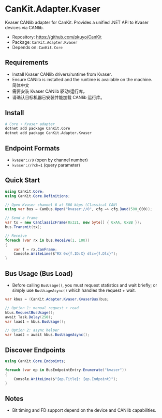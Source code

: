 # CanKit.Adapter.Kvaser

Kvaser CANlib adapter for CanKit. Provides a unified .NET API to Kvaser devices via CANlib.

- Repository: https://github.com/pkuyo/CanKit
- Package: `CanKit.Adapter.Kvaser`
- Depends on: `CanKit.Core`

## Requirements

- Install Kvaser CANlib drivers/runtime from Kvaser.
- Ensure CANlib is installed and the runtime is available on the machine.
简体中文
- 需要安装 Kvaser CANlib 驱动/运行库。
- 请确认目标机器已安装并能加载 CANlib 运行库。
## Install

```bash
# Core + Kvaser adapter
dotnet add package CanKit.Core
dotnet add package CanKit.Adapter.Kvaser
```

## Endpoint Formats

- `kvaser://0` (open by channel number)
- `kvaser://?ch=1` (query parameter)

## Quick Start

```csharp
using CanKit.Core;
using CanKit.Core.Definitions;

// Open Kvaser channel 0 at 500 kbps (Classical CAN)
using var bus = CanBus.Open("kvaser://0", cfg => cfg.Baud(500_000));

// Send a frame
var tx = new CanClassicFrame(0x321, new byte[] { 0xAA, 0xBB });
bus.Transmit(tx);

// Receive
foreach (var rx in bus.Receive(1, 100))
{
    var f = rx.CanFrame;
    Console.WriteLine($"RX 0x{f.ID:X} dlc={f.Dlc}");
}
```

## Bus Usage (Bus Load)

- Before calling `BusUsage()`, you must request statistics and wait briefly; or simply use `BusUsageAsync()` which handles the request + wait.

```csharp
var kbus = (CanKit.Adapter.Kvaser.KvaserBus)bus;

// Option 1: manual request + read
kbus.RequestBusUsage();
await Task.Delay(250);
var load1 = kbus.BusUsage();

// Option 2: async helper
var load2 = await kbus.BusUsageAsync();
```

## Discover Endpoints

```csharp
using CanKit.Core.Endpoints;

foreach (var ep in BusEndpointEntry.Enumerate("kvaser"))
{
    Console.WriteLine($"{ep.Title}: {ep.Endpoint}");
}
```

## Notes

- Bit timing and FD support depend on the device and CANlib capabilities.
